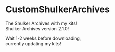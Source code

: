 # CustomShulkerArchives   
The Shulker Archives with my kits!   
Shulker Archives version 2.1.0!   
   
   
Wait 1-2 weeks before downloading,   
currently updating my kits!
